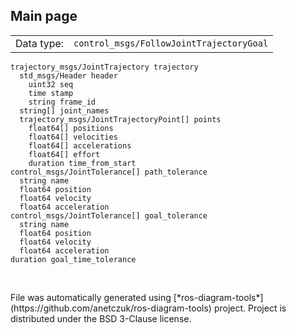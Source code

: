 <!--
File was automatically generated using 'ros-diagram-tools' project.
Project is distributed under the BSD 3-Clause license.
-->

## Main page

|     |     |
| --- | --- |
| Data type: | `control_msgs/FollowJointTrajectoryGoal` |

```
trajectory_msgs/JointTrajectory trajectory
  std_msgs/Header header
    uint32 seq
    time stamp
    string frame_id
  string[] joint_names
  trajectory_msgs/JointTrajectoryPoint[] points
    float64[] positions
    float64[] velocities
    float64[] accelerations
    float64[] effort
    duration time_from_start
control_msgs/JointTolerance[] path_tolerance
  string name
  float64 position
  float64 velocity
  float64 acceleration
control_msgs/JointTolerance[] goal_tolerance
  string name
  float64 position
  float64 velocity
  float64 acceleration
duration goal_time_tolerance


```


</br>
File was automatically generated using [*ros-diagram-tools*](https://github.com/anetczuk/ros-diagram-tools) project.
Project is distributed under the BSD 3-Clause license.
